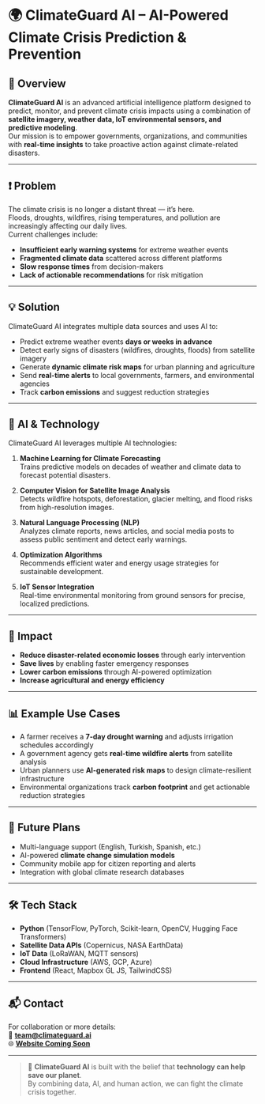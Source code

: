 # 🌍 ClimateGuard AI – AI-Powered Climate Crisis Prediction & Prevention

## 📌 Overview
**ClimateGuard AI** is an advanced artificial intelligence platform designed to predict, monitor, and prevent climate crisis impacts using a combination of **satellite imagery, weather data, IoT environmental sensors, and predictive modeling**.  
Our mission is to empower governments, organizations, and communities with **real-time insights** to take proactive action against climate-related disasters.

---

## ❗ Problem
The climate crisis is no longer a distant threat — it’s here.  
Floods, droughts, wildfires, rising temperatures, and pollution are increasingly affecting our daily lives.  
Current challenges include:
- **Insufficient early warning systems** for extreme weather events
- **Fragmented climate data** scattered across different platforms
- **Slow response times** from decision-makers
- **Lack of actionable recommendations** for risk mitigation

---

## 💡 Solution
ClimateGuard AI integrates multiple data sources and uses AI to:
- Predict extreme weather events **days or weeks in advance**
- Detect early signs of disasters (wildfires, droughts, floods) from satellite imagery
- Generate **dynamic climate risk maps** for urban planning and agriculture
- Send **real-time alerts** to local governments, farmers, and environmental agencies
- Track **carbon emissions** and suggest reduction strategies

---

## 🤖 AI & Technology
ClimateGuard AI leverages multiple AI technologies:

1. **Machine Learning for Climate Forecasting**  
   Trains predictive models on decades of weather and climate data to forecast potential disasters.

2. **Computer Vision for Satellite Image Analysis**  
   Detects wildfire hotspots, deforestation, glacier melting, and flood risks from high-resolution images.

3. **Natural Language Processing (NLP)**  
   Analyzes climate reports, news articles, and social media posts to assess public sentiment and detect early warnings.

4. **Optimization Algorithms**  
   Recommends efficient water and energy usage strategies for sustainable development.

5. **IoT Sensor Integration**  
   Real-time environmental monitoring from ground sensors for precise, localized predictions.

---

## 🎯 Impact
- **Reduce disaster-related economic losses** through early intervention
- **Save lives** by enabling faster emergency responses
- **Lower carbon emissions** through AI-powered optimization
- **Increase agricultural and energy efficiency**

---

## 📊 Example Use Cases
- A farmer receives a **7-day drought warning** and adjusts irrigation schedules accordingly
- A government agency gets **real-time wildfire alerts** from satellite analysis
- Urban planners use **AI-generated risk maps** to design climate-resilient infrastructure
- Environmental organizations track **carbon footprint** and get actionable reduction strategies

---

## 🚀 Future Plans
- Multi-language support (English, Turkish, Spanish, etc.)
- AI-powered **climate change simulation models**
- Community mobile app for citizen reporting and alerts
- Integration with global climate research databases

---

## 🛠️ Tech Stack
- **Python** (TensorFlow, PyTorch, Scikit-learn, OpenCV, Hugging Face Transformers)
- **Satellite Data APIs** (Copernicus, NASA EarthData)
- **IoT Data** (LoRaWAN, MQTT sensors)
- **Cloud Infrastructure** (AWS, GCP, Azure)
- **Frontend** (React, Mapbox GL JS, TailwindCSS)

---

## 📬 Contact
For collaboration or more details:  
📧 **team@climateguard.ai**  
🌐 **[Website Coming Soon](https://example.com)**

---

> 🌱 **ClimateGuard AI** is built with the belief that **technology can help save our planet**.  
> By combining data, AI, and human action, we can fight the climate crisis together.

